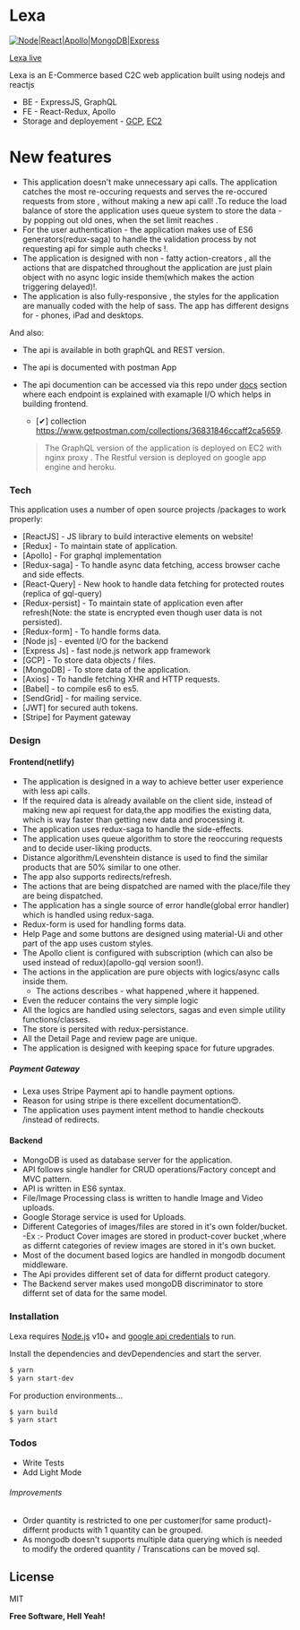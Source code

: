 # Lexa

[![Node|React|Apollo|MongoDB|Express](https://i.imgur.com/EaBcbef.jpg)]()

[Lexa live](https://lexa.netlify.app/)

Lexa is an E-Commerce based C2C web application built using nodejs and reactjs

- BE - ExpressJS, GraphQL
- FE - React-Redux, Apollo
- Storage and deployement - [GCP](https://lexa-api.uc.r.appspot.com/graphql), [EC2](http://ec2-13-233-48-194.ap-south-1.compute.amazonaws.com:4000/)

# New features

- This application doesn't make unnecessary api calls. The application catches the most re-occuring requests and serves the re-occured requests from store , without making a new api call! .To reduce the load balance of store the application uses queue system to store the data - by popping out old ones, when the set limit reaches .
- For the user authentication - the application makes use of ES6 generators(redux-saga) to handle the validation process by not requesting api for simple auth checks !.
- The application is designed with non - fatty action-creators , all the actions that are dispatched throughout the application are just plain object with no async logic inside them(which makes the action triggering delayed)!.
- The application is also fully-responsive , the styles for the application are manually coded with the help of sass. The app has different designs for - phones, iPad and desktops.

And also:

- The api is available in both graphQL and REST version.
- The api is documented with postman App
- The api documention can be accessed via this repo under [docs](https://github.com/praveenNagaraj97-au7/Lexa/tree/master/Docs/API) section where each endpoint is explained with examaple I/O which helps in building frontend.

  - [✔] collection https://www.getpostman.com/collections/36831846ccaff2ca5659.

  > The GraphQL version of the application is deployed on EC2 with nginx proxy .
  > The Restful version is deployed on google app engine and heroku.

### Tech

This application uses a number of open source projects /packages to work properly:

- [ReactJS] - JS library to build interactive elements on website!
- [Redux] - To maintain state of application.
- [Apollo] - For graphql implementation
- [Redux-saga] - To handle async data fetching, access browser cache and side effects.
- [React-Query] - New hook to handle data fetching for protected routes (replica of gql-query)
- [Redux-persist] - To maintain state of application even after refresh(Note: the state is encrypted even though user data is not persisted).
- [Redux-form] - To handle forms data.
- [Node js] - evented I/O for the backend
- [Express Js] - fast node.js network app framework
- [GCP] - To store data objects / files.
- [MongoDB] - To store data of the application.
- [Axios] - To handle fetching XHR and HTTP requests.
- [Babel] - to compile es6 to es5.
- [SendGrid] - for mailing service.
- [JWT] for secured auth tokens.
- [Stripe] for Payment gateway


### Design

#### Frontend(netlify)

- The application is designed in a way to achieve better user experience with less api calls.
- If the required data is already available on the client side, instead of making new api request for data,the app modifies the existing data, which is way faster than getting new data and processing it.
- The application uses redux-saga to handle the side-effects.
- The application uses queue algorithm to store the reoccuring requests and to decide user-liking products.
- Distance algorithm/Levenshtein distance is used to find the similar products that are 50% similar to one other.
- The app also supports redirects/refresh.
- The actions that are being dispatched are named with the place/file they are being dispatched.
- The application has a single source of error handle(global error handler) which is handled using redux-saga.
- Redux-form is used for handling forms data.
- Help Page and some buttons are designed using material-Ui and other part of the app uses custom styles.
- The Apollo client is configured with subscription (which can also be used instead of redux)(apollo-gql version soon!).
- The actions in the application are pure objects with logics/async calls inside them.
  - The actions describes - what happened ,where it happened.
- Even the reducer contains the very simple logic
- All the logics are handled using selectors, sagas and even simple utility functions/classes.
- The store is persited with redux-persistance.
- All the Detail Page and review page are unique.
- The application is designed with keeping space for future upgrades.

##### Payment Gateway

- Lexa uses Stripe Payment api to handle payment options.
- Reason for using stripe is there excellent documentation😍.
- The application uses payment intent method to handle checkouts /instead of redirects.

#### Backend

- MongoDB is used as database server for the application.
- API follows single handler for CRUD operations/Factory concept and MVC pattern.
- API is written in ES6 syntax.
- File/Image Processing class is written to handle Image and Video uploads.
- Google Storage service is used for Uploads.
- Different Categories of images/files are stored in it's own folder/bucket.
  -Ex :- Product Cover images are stored in product-cover bucket ,where as differnt categories of review images are stored in it's own bucket.
- Most of the document based logics are handled in mongodb document middleware.
- The Api provides different set of data for differnt product category.
- The Backend server makes used mongoDB discriminator to store differnt set of data for the same model.


### Installation

Lexa requires [Node.js](https://nodejs.org/) v10+ and [google api credentials](https://console.cloud.google.com/) to run.

Install the dependencies and devDependencies and start the server.

```sh
$ yarn
$ yarn start-dev
```

For production environments...

```sh
$ yarn build
$ yarn start
```

### Todos

- Write Tests
- Add Light Mode

###### Improvements

- Order quantity is restricted to one per customer(for same product)- differnt products with 1 quantity can be grouped.
- As mongodb doesn't supports multiple data querying which is needed to modify the ordered quantity / Transcations can be moved sql.

## License

MIT

**Free Software, Hell Yeah!**
